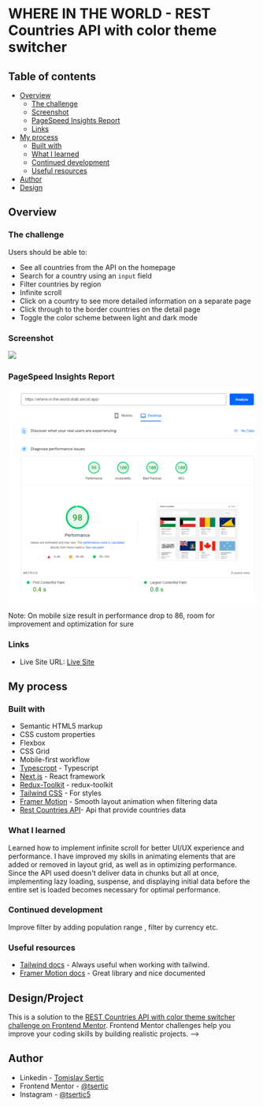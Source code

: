 # WHERE IN THE WORLD - REST Countries API with color theme switcher

## Table of contents

- [Overview](#overview)
  - [The challenge](#the-challenge)
  - [Screenshot](#screenshot)
  - [PageSpeed Insights Report](#pagespeed-insights-report)
  - [Links](#links)
- [My process](#my-process)
  - [Built with](#built-with)
  - [What I learned](#what-i-learned)
  - [Continued development](#continued-development)
  - [Useful resources](#useful-resources)
- [Author](#author)
- [Design](#design/project)

## Overview

### The challenge

Users should be able to:

- See all countries from the API on the homepage
- Search for a country using an `input` field
- Filter countries by region
- Infinite scroll
- Click on a country to see more detailed information on a separate page
- Click through to the border countries on the detail page
- Toggle the color scheme between light and dark mode

### Screenshot

![](./screenshot.gif)

### PageSpeed Insights Report

![](./speedtest.png)

Note:
On mobile size result in performance drop to 86, room for improvement and optimization for sure

### Links

- Live Site URL: [Live Site](https://where-in-the-world-drab.vercel.app/)

## My process

### Built with

- Semantic HTML5 markup
- CSS custom properties
- Flexbox
- CSS Grid
- Mobile-first workflow
- [Typescropt](https://www.typescriptlang.org/) - Typescript
- [Next.js](https://nextjs.org/) - React framework
- [Redux-Toolkit](https://redux-toolkit.js.org/) - redux-toolkit
- [Tailwind CSS](https://tailwindcss.com/) - For styles
- [Framer Motion](https://www.framer.com/motion/) - Smooth layout animation when filtering data
- [Rest Countries API](https://restcountries.com/)- Api that provide countries data

### What I learned

Learned how to implement infinite scroll for better UI/UX experience and performance.
I have improved my skills in animating elements that are added or removed in layout grid, as well as in optimizing performance. Since the API used doesn't deliver data in chunks but all at once, implementing lazy loading, suspense, and displaying initial data before the entire set is loaded becomes necessary for optimal performance.

### Continued development

Improve filter by adding population range , filter by currency etc.

### Useful resources

- [Tailwind docs](https://tailwindcss.com/docs/) - Always useful when working with tailwind.
- [Framer Motion docs](https://www.framer.com/motion/) - Great library and nice documented

## Design/Project

This is a solution to the [REST Countries API with color theme switcher challenge on Frontend Mentor](https://www.frontendmentor.io/challenges/rest-countries-api-with-color-theme-switcher-5cacc469fec04111f7b848ca). Frontend Mentor challenges help you improve your coding skills by building realistic projects.
-->

## Author

- Linkedin - [Tomislav Sertic](https://www.linkedin.com/in/tomislav-serti%C4%87-85a0941a3/)
- Frontend Mentor - [@tsertic](https://www.frontendmentor.io/profile/tsertic)
- Instagram - [@tsertic5](https://www.instagram.com/tsertic5/)
